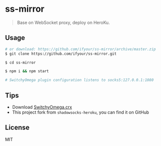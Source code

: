 # ss-mirror

> Base on WebSocket proxy, deploy on HeroKu.

## Usage

```bash
# or download: https://github.com/ifyour/ss-mirror/archive/master.zip
$ git clone https://github.com/ifyour/ss-mirror.git

$ cd ss-mirror

$ npm i && npm start

# SwitchyOmega plugin configuration listens to socks5:127.0.0.1:1080
```

## Tips

* Download [SwitchyOmega.crx](https://github.com/FelisCatus/SwitchyOmega/releases)
* This project fork from `shadowsocks-heroku`, you can find it on GitHub

## License

MIT
